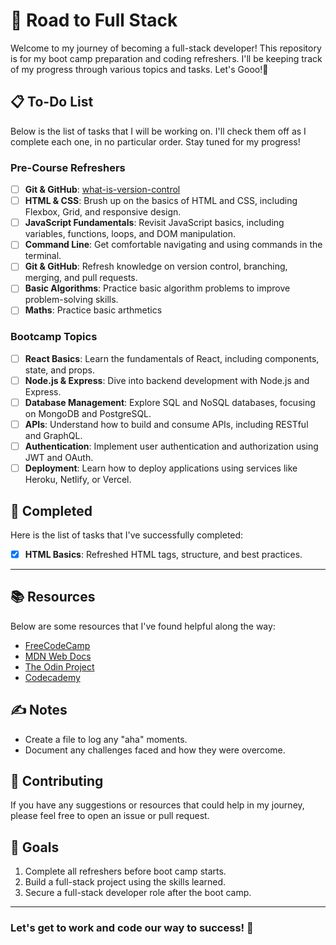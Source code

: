 # 🚀 Road to Full Stack

Welcome to my journey of becoming a full-stack developer! This repository is for my boot camp preparation and coding refreshers. I'll be keeping track of my progress through various topics and tasks. Let's Gooo!🥴

## 📋 To-Do List

Below is the list of tasks that I will be working on. I'll check them off as I complete each one, in no particular order. Stay tuned for my progress!

### Pre-Course Refreshers

- [ ] **Git & GitHub**: [what-is-version-control](https://github.com/resources/articles/software-development/what-is-version-control)
- [ ] **HTML & CSS**: Brush up on the basics of HTML and CSS, including Flexbox, Grid, and responsive design.
- [ ] **JavaScript Fundamentals**: Revisit JavaScript basics, including variables, functions, loops, and DOM manipulation.
- [ ] **Command Line**: Get comfortable navigating and using commands in the terminal.
- [ ] **Git & GitHub**: Refresh knowledge on version control, branching, merging, and pull requests.
- [ ] **Basic Algorithms**: Practice basic algorithm problems to improve problem-solving skills.
- [ ] **Maths**: Practice basic arthmetics

### Bootcamp Topics

- [ ] **React Basics**: Learn the fundamentals of React, including components, state, and props.
- [ ] **Node.js & Express**: Dive into backend development with Node.js and Express.
- [ ] **Database Management**: Explore SQL and NoSQL databases, focusing on MongoDB and PostgreSQL.
- [ ] **APIs**: Understand how to build and consume APIs, including RESTful and GraphQL.
- [ ] **Authentication**: Implement user authentication and authorization using JWT and OAuth.
- [ ] **Deployment**: Learn how to deploy applications using services like Heroku, Netlify, or Vercel.

## 🌟 Completed

Here is the list of tasks that I've successfully completed:

- [x] **HTML Basics**: Refreshed HTML tags, structure, and best practices.

---

## 📚 Resources

Below are some resources that I've found helpful along the way:

- [FreeCodeCamp](https://www.freecodecamp.org/)
- [MDN Web Docs](https://developer.mozilla.org/)
- [The Odin Project](https://www.theodinproject.com/)
- [Codecademy](https://www.codecademy.com/)

## ✍️ Notes

- Create a file to log any "aha" moments.
- Document any challenges faced and how they were overcome.

## 🤝 Contributing

If you have any suggestions or resources that could help in my journey, please feel free to open an issue or pull request.

## 🥅 Goals

1. Complete all refreshers before boot camp starts.
2. Build a full-stack project using the skills learned.
3. Secure a full-stack developer role after the boot camp.

---

### Let's get to work and code our way to success! 🚀
